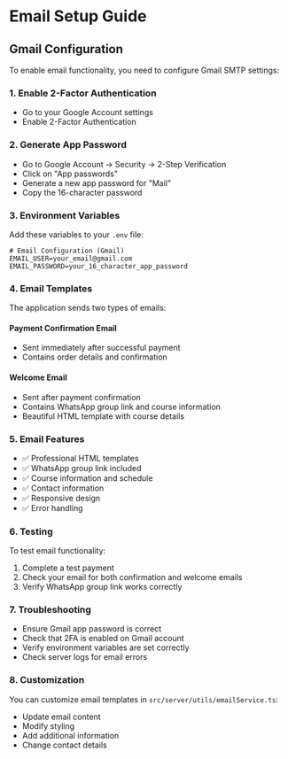 # Email Setup Guide

## Gmail Configuration

To enable email functionality, you need to configure Gmail SMTP settings:

### 1. Enable 2-Factor Authentication
- Go to your Google Account settings
- Enable 2-Factor Authentication

### 2. Generate App Password
- Go to Google Account → Security → 2-Step Verification
- Click on "App passwords"
- Generate a new app password for "Mail"
- Copy the 16-character password

### 3. Environment Variables
Add these variables to your `.env` file:

```env
# Email Configuration (Gmail)
EMAIL_USER=your_email@gmail.com
EMAIL_PASSWORD=your_16_character_app_password
```

### 4. Email Templates
The application sends two types of emails:

#### Payment Confirmation Email
- Sent immediately after successful payment
- Contains order details and confirmation

#### Welcome Email
- Sent after payment confirmation
- Contains WhatsApp group link and course information
- Beautiful HTML template with course details

### 5. Email Features
- ✅ Professional HTML templates
- ✅ WhatsApp group link included
- ✅ Course information and schedule
- ✅ Contact information
- ✅ Responsive design
- ✅ Error handling

### 6. Testing
To test email functionality:
1. Complete a test payment
2. Check your email for both confirmation and welcome emails
3. Verify WhatsApp group link works correctly

### 7. Troubleshooting
- Ensure Gmail app password is correct
- Check that 2FA is enabled on Gmail account
- Verify environment variables are set correctly
- Check server logs for email errors

### 8. Customization
You can customize email templates in `src/server/utils/emailService.ts`:
- Update email content
- Modify styling
- Add additional information
- Change contact details 